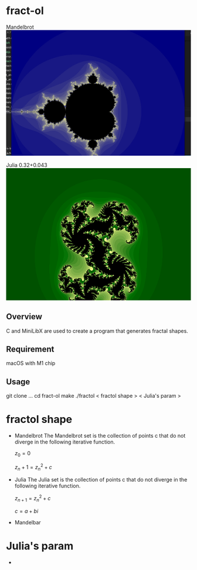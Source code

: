 # fract-ol
Mandelbrot
![gif](https://github.com/retakashi/fract-ol/blob/main/image/Mandelbrot.gif)

Julia 0.32+0.043
![gif](https://github.com/retakashi/fract-ol/blob/main/image/Julia.gif)

## Overview
C and MiniLibX are used to create a program that generates fractal shapes.

## Requirement
macOS with M1 chip
## Usage
git clone ...
cd fract-ol
make
./fractol < fractol shape > < Julia's param >
# fractol shape
- Mandelbrot
    The Mandelbrot set is the collection of points c that do not diverge in the following iterative function.

    $z_{0}=0$

    $z_n+1​=z_{n}^2​+c$
- Julia
   The Julia set is the collection of points c that do not diverge in the following iterative function.

    $z_{n+1}​=z_{n}^2​+c$
  
    $c=a+bi$
- Mandelbar
# Julia's param
- 
